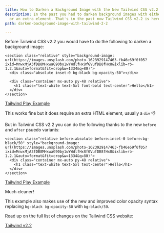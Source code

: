 ```yaml
---
title: How to Darken a Background Image with the New Tailwind CSS v2.2 Update
description: In the past you had to darken background images with either custom CSS,
  or an extra element. That's in the past now Tailwind CSS v2.2 is here!
path: darken-background-image-with-tailwind-2-2

---
```

Before Tailwind CSS v2.2 you would have to do the following to darken a background image:

    <section class="relative" style="background-image: url(https://images.unsplash.com/photo-1623929147463-fb46e69f0f05?ixid=MnwxMjA3fDB8MHxwaG90by1wYWdlfHx8fGVufDB8fHx8&ixlib=rb-1.2.1&auto=format&fit=crop&w=1334&q=80)">
      <div class="absolute inset-0 bg-black bg-opacity-50"></div>
    
      <div class="container mx-auto py-48 relative">
        <h1 class="text-white text-5xl font-bold text-center">Hello</h1>
      </div>
    </section>

[Tailwind Play Example](https://play.tailwindcss.com/Pe9cWr9dFW "Example of code above")

This works fine but it does require an extra HTML element, usually a `div` 👎

But in Tailwind CSS v2.2 you can do the following thanks to the new `before` and `after` psuedo variants:

    <section class="relative before:absolute before:inset-0 before:bg-black/50" style="background-image: url(https://images.unsplash.com/photo-1623929147463-fb46e69f0f05?ixid=MnwxMjA3fDB8MHxwaG90by1wYWdlfHx8fGVufDB8fHx8&ixlib=rb-1.2.1&auto=format&fit=crop&w=1334&q=80)">
      <div class="container mx-auto py-48 relative">
        <h1 class="text-white text-5xl text-center">Hello</h1>
      </div>
    </section>

[Tailwind Play Example](https://play.tailwindcss.com/nja7heWlTQ "Example of the code above")

Much cleaner!

This example also makes use of the new and improved color opacity syntax replacing `bg-black bg-opacity-50` with `bg-black/50`.

Read up on the full list of changes on the Tailwind CSS website:

[Tailwind v2.2](https://blog.tailwindcss.com/tailwindcss-2-2 "Blog post describing the new Tailwind v2.2 update")